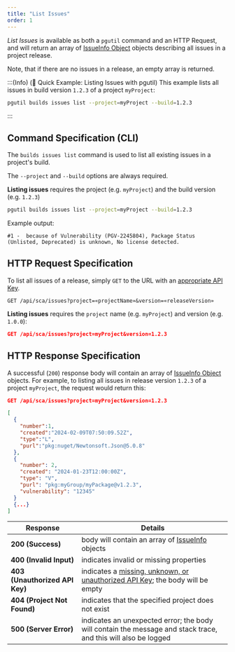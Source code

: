 ```yaml
---
title: "List Issues"
order: 1
---
```


*List Issues* is available as both a `pgutil` command and an HTTP Request, and will return an array of [IssueInfo Object](/docs/proget/reference-api/proget-api-sca#issueinfo-object) objects describing all issues in a project release.

Note, that if there are no issues in a release, an empty array is returned.

:::(Info) (🚀 Quick Example: Listing Issues with pgutil)
This example lists all issues in build version `1.2.3` of a project `myProject`:

```bash
pgutil builds issues list --project=myProject --build=1.2.3
```
:::

## Command Specification (CLI)
The `builds issues list` command is used to list all existing issues in a project's build.

The `--project` and `--build` options are always required. 

**Listing issues** requires the project (e.g. `myProject`) and the build version (e.g. `1.2.3`)

```bash
pgutil builds issues list --project=myProject --build=1.2.3
```

Example output:
```plaintext
#1 -  because of Vulnerability (PGV-2245804), Package Status (Unlisted, Deprecated) is unknown, No license detected.
```

## HTTP Request Specification
To list all issues of a release, simply `GET` to the URL with an [appropriate API Key](/docs/proget/reference-api/proget-api-sca#authentication).

```plaintext
GET /api/sca/issues?project=«projectName»&version=«releaseVersion»
```

**Listing issues** requires the `project` name (e.g. `myProject`) and version (e.g. `1.0.0`):

```json
GET /api/sca/issues?project=myProject&version=1.2.3
```

## HTTP Response Specification

A successful (`200`) response body will contain an array of [IssueInfo Object](/docs/proget/reference-api/proget-api-sca#issueinfo-object) objects. For example, to listing all issues in release version `1.2.3` of a project `myProject`, the request would return this:

```json
GET /api/sca/issues?project=myProject&version=1.2.3

[
  {
    "number":1,
    "created":"2024-02-09T07:50:09.52Z",
    "type":"L",
    "purl":"pkg:nuget/Newtonsoft.Json@5.0.8"
  },
  {
    "number": 2, 
    "created": "2024-01-23T12:00:00Z", 
    "type": "V", 
    "purl": "pkg:myGroup/myPackage@v1.2.3", 
    "vulnerability": "12345"
  }
  {...}
]
```

| Response | Details |
| --- | --- |
| **200 (Success)** | body will contain an array of [IssueInfo](/docs/proget/reference-api/proget-api-sca#issueinfo-object) objects |
| **400 (Invalid Input)** | indicates invalid or missing properties |
| **403 (Unauthorized API Key)** | indicates a [missing, unknown, or unauthorized API Key](/docs/proget/reference-api/proget-api-sca#authentication); the body will be empty |
|  **404 (Project Not Found)** | indicates that the specified project does not exist | 
| **500 (Server Error)** | indicates an unexpected error; the body will contain the message and stack trace, and this will also be logged |
